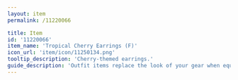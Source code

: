 ```yaml
---
layout: item
permalink: /11220066

title: Item
id: '11220066'
item_name: 'Tropical Cherry Earrings (F)'
icon_url: 'item/icon/11250134.png'
tooltip_description: 'Cherry-themed earrings.'
guide_description: 'Outfit items replace the look of your gear when equipped.'
---
```

